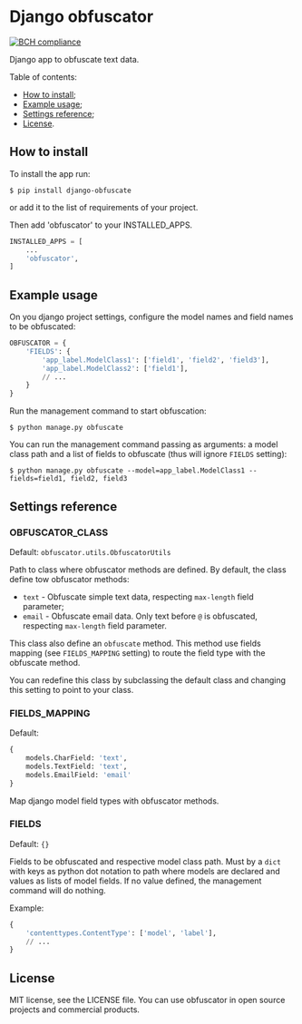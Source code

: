# Django obfuscator
[![BCH compliance](https://bettercodehub.com/edge/badge/dipcode-software/django-obfuscator?branch=master)](https://bettercodehub.com/)

Django app to obfuscate text data.

Table of contents:
 * [How to install](#how-to-install);
 * [Example usage](#example-usage);
 * [Settings reference](#settings-reference);
 * [License](#license).

## How to install
To install the app run:
```shell
$ pip install django-obfuscate
```
or add it to the list of requirements of your project.

Then add 'obfuscator' to your INSTALLED_APPS.
```python
INSTALLED_APPS = [
    ...
    'obfuscator',
]
```

## Example usage
On you django project settings, configure the model names and field names to be obfuscated:
```python
OBFUSCATOR = {
    'FIELDS': {
        'app_label.ModelClass1': ['field1', 'field2', 'field3'],
        'app_label.ModelClass2': ['field1'],
        // ...
    }
}
```

Run the management command to start obfuscation:
```shell
$ python manage.py obfuscate
```

You can run the management command passing as arguments: a model class path and a list of fields to obfuscate (thus will ignore `FIELDS` setting):
```shell
$ python manage.py obfuscate --model=app_label.ModelClass1 --fields=field1, field2, field3
```

## Settings reference

### OBFUSCATOR_CLASS

Default: `obfuscator.utils.ObfuscatorUtils`

Path to class where obfuscator methods are defined. By default, the class define tow obfuscator methods:
 * `text` - Obfuscate simple text data, respecting `max-length` field parameter;
 * `email` - Obfuscate email data. Only text before `@` is obfuscated, respecting `max-length` field parameter.

This class also define an `obfuscate` method. This method use fields mapping (see `FIELDS_MAPPING` setting) to route the field type with the obfuscate method.

You can redefine this class by subclassing the default class and changing this setting to point to your class.

### FIELDS_MAPPING

Default:
```python
{
    models.CharField: 'text',
    models.TextField: 'text',
    models.EmailField: 'email'
}
```

Map django model field types with obfuscator methods.

### FIELDS

Default: `{}`

Fields to be obfuscated and respective model class path. Must by a `dict` with keys as python dot notation to path where models are declared and values as lists of model fields.
If no value defined, the management command will do nothing.

Example:
```python
{
    'contenttypes.ContentType': ['model', 'label'],
    // ...
}
```


## License

MIT license, see the LICENSE file. You can use obfuscator in open source projects and commercial products.
